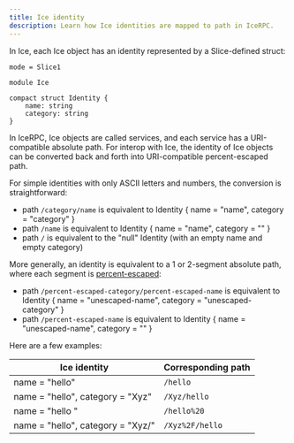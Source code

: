 ```yaml
---
title: Ice identity
description: Learn how Ice identities are mapped to path in IceRPC.
---
```


In Ice, each Ice object has an identity represented by a Slice-defined struct:

```slice
mode = Slice1

module Ice

compact struct Identity {
    name: string
    category: string
}
```

In IceRPC, Ice objects are called services, and each service has a URI-compatible absolute path. For interop with Ice,
the identity of Ice objects can be converted back and forth into URI-compatible percent-escaped path.

For simple identities with only ASCII letters and numbers, the conversion is straightforward:

- path `/category/name` is equivalent to Identity { name = "name", category = "category" }
- path `/name` is equivalent to Identity { name = "name", category = "" }
- path `/` is equivalent to the "null" Identity (with an empty name and empty category)

More generally, an identity is equivalent to a 1 or 2-segment absolute path, where each segment is
[percent-escaped](https://en.wikipedia.org/wiki/Percent-encoding):

- path `/percent-escaped-category/percent-escaped-name` is equivalent to Identity { name = "unescaped-name",
category = "unescaped-category" }
- path `/percent-escaped-name` is equivalent to Identity { name = "unescaped-name", category = "" }

Here are a few examples:

| Ice identity                      | Corresponding path |
| --------------------------------- | ------------------ |
| name = "hello"                    | `/hello`           |
| name = "hello", category = "Xyz"  | `/Xyz/hello`       |
| name = "hello "                   | `/hello%20`        |
| name = "hello", category = "Xyz/" | `/Xyz%2F/hello`    |
